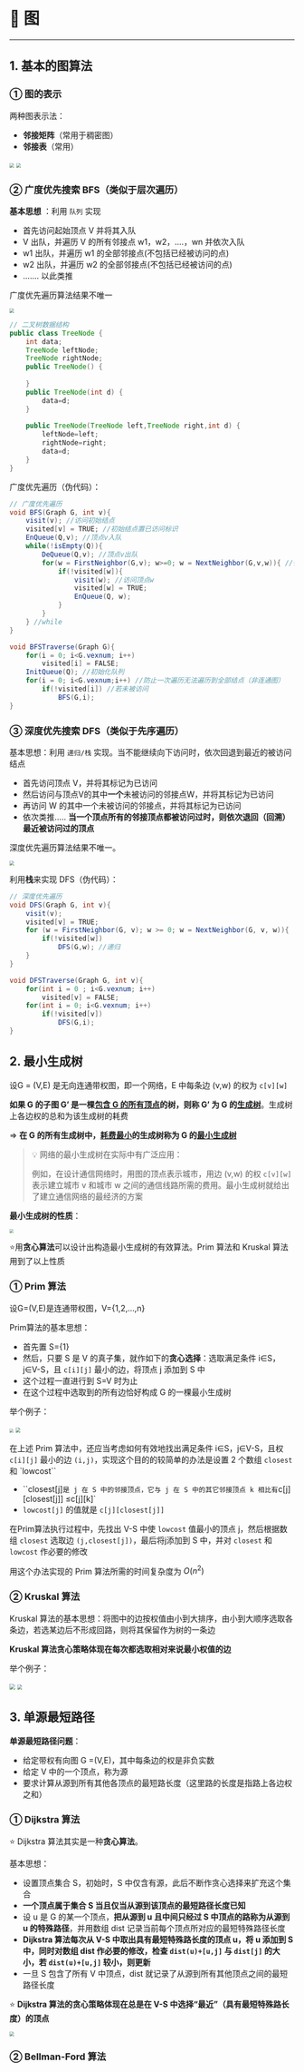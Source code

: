 # 👿 图

---

## 1. 基本的图算法

### ① 图的表示

两种图表示法：

- **邻接矩阵**（常用于稠密图）
- **邻接表**（常用）

<img src="https://gitee.com/veal98/images/raw/master/img/20201202205559.png" style="zoom: 50%;" />

<img src="https://gitee.com/veal98/images/raw/master/img/20201202205648.png" style="zoom:50%;" />

### ② 广度优先搜索 BFS（类似于层次遍历）

**基本思想** ：利用 `队列` 实现

- 首先访问起始顶点 V 并将其入队
- V 出队，并遍历 V 的所有邻接点 w1，w2，….，wn 并依次入队
- w1 出队，并遍历 w1 的全部邻接点(不包括已经被访问的点)
- w2 出队，并遍历 w2 的全部邻接点(不包括已经被访问的点)
- ....... 以此类推

广度优先遍历算法结果不唯一

<img src="https://gitee.com/veal98/images/raw/master/img/20201202211215.png" style="zoom:50%;" />

```java
// 二叉树数据结构
public class TreeNode {
	int data;
	TreeNode leftNode;
	TreeNode rightNode;
	public TreeNode() {
		
	}
	public TreeNode(int d) {
		data=d;
	}
	
	public TreeNode(TreeNode left,TreeNode right,int d) {
		leftNode=left;
		rightNode=right;
		data=d;
	}
}
```

广度优先遍历（伪代码）：

```java
// 广度优先遍历
void BFS(Graph G, int v){
    visit(v); //访问初始结点
    visited[v] = TRUE; //初始结点置已访问标识
    EnQueue(Q,v); //顶点v入队
    while(!isEmpty(Q)){
        DeQueue(Q,v); //顶点v出队
        for(w = FirstNeighbor(G,v); w>=0; w = NextNeighbor(G,v,w)){ //循环遍历v所有邻接点
            if(!visited[w]){
                visit(w); //访问顶点w
                visited[w] = TRUE;
                EnQueue(Q, w);
            }
        }
    } //while
}

void BFSTraverse(Graph G){
    for(i = 0; i<G.vexnum; i++)
        visited[i] = FALSE;
    InitQueue(Q); //初始化队列
    for(i = 0; i<G.vexnum;i++) //防止一次遍历无法遍历到全部结点（非连通图）
        if(!visited[i]) //若未被访问
            BFS(G,i);
}
```

### ③ 深度优先搜索 DFS（类似于先序遍历）

基本思想：利用 `递归/栈` 实现。当不能继续向下访问时，依次回退到最近的被访问结点

- 首先访问顶点 V，并将其标记为已访问
- 然后访问与顶点V的其中**一个**未被访问的邻接点W，并将其标记为已访问
- 再访问 W 的其中一个未被访问的邻接点，并将其标记为已访问
- 依次类推..... **当一个顶点所有的邻接顶点都被访问过时，则依次退回（回溯）最近被访问过的顶点**

深度优先遍历算法结果不唯一。

<img src="https://gitee.com/veal98/images/raw/master/img/20201202211615.png" style="zoom:50%;" />

利用**栈**来实现 DFS（伪代码）：

```java
// 深度优先遍历
void DFS(Graph G, int v){
    visit(v);
    visited[v] = TRUE;
    for (w = FirstNeighbor(G, v); w >= 0; w = NextNeighbor(G, v, w)){
        if(!visited[w])
            DFS(G,w); //递归
    }
}

void DFSTraverse(Graph G, int v){
    for(int i = 0 ; i<G.vexnum; i++)
        visited[v] = FALSE;
    for(int i = 0; i<G.vexnum; i++)
        if(!visited[v])
            DFS(G,i);
}
```

## 2. 最小生成树

设G = (V,E) 是无向连通带权图，即一个网络，E 中每条边 (v,w) 的权为 `c[v][w]`

**如果 G 的子图 G’ 是一棵<u>包含 G 的所有顶点</u>的树，则称 G’ 为 G 的<u>生成树</u>**。生成树上各边权的总和为该生成树的耗费

=> **在 G 的所有生成树中，<u>耗费最小</u>的生成树称为 G 的<u>最小生成树</u>**

> 💡 网络的最小生成树在实际中有广泛应用：
>
> 例如，在设计通信网络时，用图的顶点表示城市，用边 (v,w) 的权 `c[v][w]` 表示建立城市 v 和城市 w 之间的通信线路所需的费用。最小生成树就给出了建立通信网络的最经济的方案

**最小生成树的性质**：

<img src="https://gitee.com/veal98/images/raw/master/img/20201201221746.png" style="zoom:42%;" />

⭐用**贪心算法**可以设计出构造最小生成树的有效算法。Prim 算法和 Kruskal 算法用到了以上性质

### ① Prim 算法

设G=(V,E)是连通带权图，V={1,2,…,n}

Prim算法的基本思想：

- 首先置 S={1}
- 然后，只要 S 是 V 的真子集，就作如下的**贪心选择**：选取满足条件 i∈S，j∈V-S，且 `c[i][j]` 最小的边，将顶点 j 添加到 S 中
- 这个过程一直进行到 S=V 时为止
- 在这个过程中选取到的所有边恰好构成 G 的一棵最小生成树

举个例子：

<img src="https://gitee.com/veal98/images/raw/master/img/20201201222136.png" style="zoom:42%;" />

<img src="https://gitee.com/veal98/images/raw/master/img/20201201222156.png" style="zoom:55%;" />

在上述 Prim 算法中，还应当考虑如何有效地找出满足条件 i∈S，j∈V-S，且权  `c[i][j]` 最小的边 `(i,j)`，实现这个目的的较简单的办法是设置 2 个数组 `closest` 和 `lowcost``

- ``closest[j]` 是 j 在 S 中的邻接顶点，它与 j 在 S 中的其它邻接顶点 k 相比有 `c[j][closest[j]] ≤c[j][k]` 
- `lowcost[j]` 的值就是 `c[j][closest[j]]`

在Prim算法执行过程中，先找出 V-S 中使 `lowcost` 值最小的顶点 j，然后根据数组 `closest` 选取边 `(j,closest[j])`，最后将j添加到 S 中，并对 `closest` 和 `lowcost` 作必要的修改

用这个办法实现的 Prim 算法所需的时间复杂度为 $O(n^2)$

### ② Kruskal 算法

Kruskal 算法的基本思想：将图中的边按权值由小到大排序，由小到大顺序选取各条边，若选某边后不形成回路，则将其保留作为树的一条边

**Kruskal 算法贪心策略体现在每次都选取相对来说最小权值的边**

举个例子：

<img src="https://gitee.com/veal98/images/raw/master/img/20201201222839.png" style="zoom: 60%;" />

<img src="https://gitee.com/veal98/images/raw/master/img/20201201222858.png" style="zoom: 55%;" />

## 3. 单源最短路径

**单源最短路径问题**：

- 给定带权有向图 G =(V,E)，其中每条边的权是非负实数
- 给定 V 中的一个顶点，称为源
- 要求计算从源到所有其他各顶点的最短路长度（这里路的长度是指路上各边权之和）

### ① Dijkstra 算法

⭐ Dijkstra 算法其实是一种**贪心算法**。

基本思想：

- 设置顶点集合 S，初始时，S 中仅含有源，此后不断作贪心选择来扩充这个集合
- **一个顶点属于集合 S 当且仅当从源到该顶点的最短路径长度已知**
- 设 u 是 G 的某一个顶点，**把从源到 u 且中间只经过 S 中顶点的路称为从源到 u 的特殊路径**，并用数组 dist 记录当前每个顶点所对应的最短特殊路径长度
- **Dijkstra 算法每次从 V-S 中取出具有最短特殊路长度的顶点 u，将 u 添加到 S 中，同时对数组 dist 作必要的修改，检查 `dist(u)+[u,j]` 与 `dist[j]` 的大小，若 `dist(u)+[u,j]` 较小，则更新**
- 一旦 S 包含了所有 V 中顶点，dist 就记录了从源到所有其他顶点之间的最短路径长度

⭐ **Dijkstra 算法的贪心策略体现在总是在 V-S 中选择“最近”（具有最短特殊路长度）的顶点**

<img src="https://gitee.com/veal98/images/raw/master/img/20201201221314.png" style="zoom:50%;" />

### ② Bellman-Ford 算法


